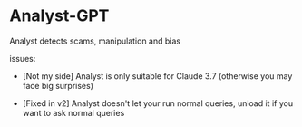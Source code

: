 # Analyst-GPT
Analyst detects scams, manipulation and bias

issues:
- [Not my side] Analyst is only suitable for Claude 3.7 (otherwise you may face big surprises)

- [Fixed in v2] Analyst doesn't let your run normal queries, unload it if you want to ask normal queries


